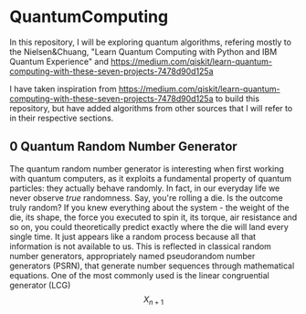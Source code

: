 # QuantumComputing

<script
  src="https://cdn.mathjax.org/mathjax/latest/MathJax.js?config=TeX-AMS-MML_HTMLorMML"
  type="text/javascript">
</script>


In this repository, I will be exploring quantum algorithms, refering mostly to the Nielsen&Chuang, "Learn Quantum Computing with Python and IBM Quantum Experience" and https://medium.com/qiskit/learn-quantum-computing-with-these-seven-projects-7478d90d125a

I have taken inspiration from https://medium.com/qiskit/learn-quantum-computing-with-these-seven-projects-7478d90d125a to build this repository, but have added algorithms from other sources that I will refer to in their respective sections.

## 0 Quantum Random Number Generator

The quantum random number generator is interesting when first working with quantum computers, as it exploits a fundamental property of quantum particles: they actually behave randomly. In fact, in our everyday life we never observe *true* randomness. Say, you're rolling a die. Is the outcome truly random? If you knew everything about the system - the weight of the die, its shape, the force you executed to spin it, its torque, air resistance and so on, you could theoretically predict exactly where the die will land every single time. It just appears like a random process because all that information is not available to us. This is reflected in classical random number generators, appropriately named pseudorandom number generators (PSRN), that generate number sequences through mathematical equations. One of the most commonly used is the linear congruential generator (LCG) $$X_{n+1}$$
